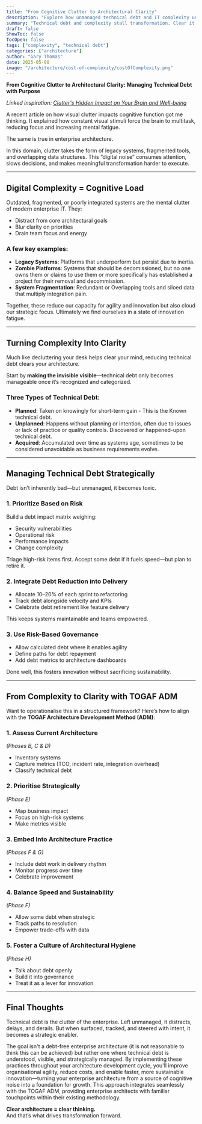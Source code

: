```yaml
---
title: "From Cognitive Clutter to Architectural Clarity"
description: "Explore how unmanaged technical debt and IT complexity undermine digital transformation—creating cognitive overload, slowing delivery, and clouding strategic focus—and how intentional simplification can restore clarity, accelerate change, and drive sustainable innovation."
summary: "Technical debt and complexity stall transformation. Clear it to restore focus, speed up delivery, and drive sustainable innovation."
draft: false
ShowToc: false
TocOpen: false
tags: ["complexity", "technical debt"]
categories: ["architecture"]
author: "Gary Thomas"
date: 2025-05-08
image: "/architecture/cost-of-complexity/costOfComplexity.png"
---
```


**From Cognitive Clutter to Architectural Clarity: Managing Technical Debt with Purpose**

_Linked inspiration: [Clutter's Hidden Impact on Your Brain and Well-being](https://neurolaunch.com/how-clutter-affects-your-brain)_

A recent article on how visual clutter impacts cognitive function got me thinking. It explained how constant visual stimuli force the brain to multitask, reducing focus and increasing mental fatigue.

The same is true in enterprise architecture.

In this domain, clutter takes the form of legacy systems, fragmented tools, and overlapping data structures. This “digital noise” consumes attention, slows decisions, and makes meaningful transformation harder to execute.

---

## Digital Complexity = Cognitive Load

Outdated, fragmented, or poorly integrated systems are the mental clutter of modern enterprise IT. They:

- Distract from core architectural goals
- Blur clarity on priorities
- Drain team focus and energy

### A few key examples:

- **Legacy Systems**: Platforms that underperform but persist due to inertia.
- **Zombie Platforms**: Systems that should be decomissioned, but no one owns them or claims to use them or more specifically has established a project for their removal and decommission.
- **System Fragmentation**: Redundant or Overlapping tools and siloed data that multiply integration pain.

Together, these reduce our capacity for agility and innovation but also cloud our strategic focus. Ultimately we find ourselves in a state of innovation fatigue.

---

## Turning Complexity Into Clarity

Much like decluttering your desk helps clear your mind, reducing technical debt clears your architecture.

Start by **making the invisible visible**—technical debt only becomes manageable once it’s recognized and categorized.

### Three Types of Technical Debt:

- **Planned**: Taken on knowingly for short-term gain - This is the Known technical debt.
- **Unplanned**: Happens without planning or intention, often due to issues or lack of practice or quality controls. Discovered or happened-upon technical debt.
- **Acquired**: Accumulated over time as systems age, sometimes to be considered unavoidable as business requirements evolve.

---

## Managing Technical Debt Strategically

Debt isn’t inherently bad—but unmanaged, it becomes toxic.

### 1. **Prioritize Based on Risk**

Build a debt impact matrix weighing:

- Security vulnerabilities  
- Operational risk  
- Performance impacts  
- Change complexity

Triage high-risk items first. Accept some debt if it fuels speed—but plan to retire it.

### 2. **Integrate Debt Reduction into Delivery**

- Allocate 10–20% of each sprint to refactoring
- Track debt alongside velocity and KPIs
- Celebrate debt retirement like feature delivery

This keeps systems maintainable and teams empowered.

### 3. **Use Risk-Based Governance**

- Allow calculated debt where it enables agility
- Define paths for debt repayment
- Add debt metrics to architecture dashboards

Done well, this fosters innovation without sacrificing sustainability.

---

## From Complexity to Clarity with TOGAF ADM

Want to operationalise this in a structured framework? Here’s how to align with the **TOGAF Architecture Development Method (ADM)**:

### 1. Assess Current Architecture  
*(Phases B, C & D)*

- Inventory systems
- Capture metrics (TCO, incident rate, integration overhead)
- Classify technical debt

### 2. Prioritise Strategically  
*(Phase E)*

- Map business impact
- Focus on high-risk systems
- Make metrics visible

### 3. Embed Into Architecture Practice  
*(Phases F & G)*

- Include debt work in delivery rhythm
- Monitor progress over time
- Celebrate improvement

### 4. Balance Speed and Sustainability  
*(Phase F)*

- Allow some debt when strategic
- Track paths to resolution
- Empower trade-offs with data

### 5. Foster a Culture of Architectural Hygiene  
*(Phase H)*

- Talk about debt openly
- Build it into governance
- Treat it as a lever for innovation

---

## Final Thoughts

Technical debt is the clutter of the enterprise. Left unmanaged, it distracts, delays, and derails. But when surfaced, tracked, and steered with intent, it becomes a strategic enabler.

The goal isn't a debt-free enterprise architecture (it is not reasonable to think this can be achieved) but rather one where technical debt is understood, visible, and strategically managed. By implementing these practices throughout your architecture development cycle, you'll improve organisational agility, reduce costs, and enable faster, more sustainable innovation—turning your enterprise architecture from a source of cognitive noise into a foundation for growth. This approach integrates seamlessly with the TOGAF ADM, providing enterprise architects with familiar touchpoints within their existing methodology.

**Clear architecture = clear thinking.**  
And that’s what drives transformation forward.